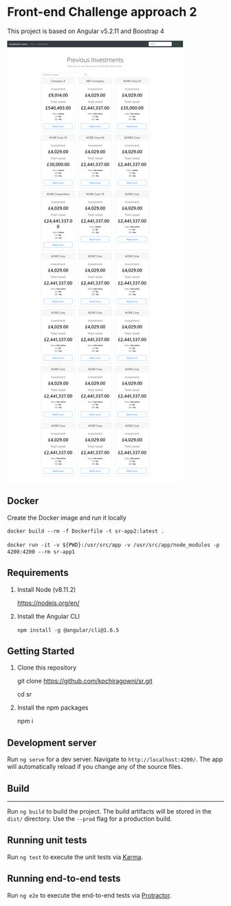 # Front-end Challenge approach 2

This project is based on Angular v5.2.11 and Boostrap 4

![alt text](src/assets/images/Front-end-Challenge-Approach-2.png "App screenshot")

## Docker

Create the Docker image and run it locally

    docker build --rm -f Dockerfile -t sr-app2:latest .

    docker run -it -v ${PWD}:/usr/src/app -v /usr/src/app/node_modules -p 4200:4200 --rm sr-app1

## Requirements

1. Install Node (v8.11.2)

    https://nodejs.org/en/

2. Install the Angular CLI

    `npm install -g @angular/cli@1.6.5`

## Getting Started

1. Clone this repository

    git clone https://github.com/kpchiragowni/sr.git

    cd sr

2. Install the npm packages

    npm i

## Development server

Run `ng serve` for a dev server. Navigate to `http://localhost:4200/`. The app will automatically reload if you change any of the source files.

## Build

***

Run `ng build` to build the project. The build artifacts will be stored in the `dist/` directory. Use the `--prod` flag for a production build.

## Running unit tests

Run `ng test` to execute the unit tests via [Karma](https://karma-runner.github.io).

## Running end-to-end tests

Run `ng e2e` to execute the end-to-end tests via [Protractor](http://www.protractortest.org/).
